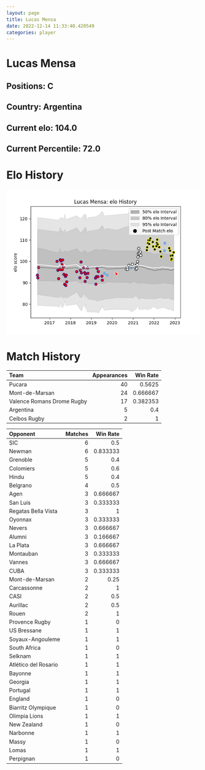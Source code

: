 ```yaml
---  
layout: page  
title: Lucas Mensa  
date: 2022-12-14 11:33:40.420549  
categories: player  
---
```

# Lucas Mensa

## Positions: C

## Country: Argentina

## Current elo: 104.0

## Current Percentile: 72.0

# Elo History


![elo history](history_LucasMensa.png)
# Match History


| Team                       |   Appearances |   Win Rate |
|:---------------------------|--------------:|-----------:|
| Pucara                     |            40 |   0.5625   |
| Mont-de-Marsan             |            24 |   0.666667 |
| Valence Romans Drome Rugby |            17 |   0.382353 |
| Argentina                  |             5 |   0.4      |
| Ceibos Rugby               |             2 |   1        |

| Opponent             |   Matches |   Win Rate |
|:---------------------|----------:|-----------:|
| SIC                  |         6 |   0.5      |
| Newman               |         6 |   0.833333 |
| Grenoble             |         5 |   0.4      |
| Colomiers            |         5 |   0.6      |
| Hindu                |         5 |   0.4      |
| Belgrano             |         4 |   0.5      |
| Agen                 |         3 |   0.666667 |
| San Luis             |         3 |   0.333333 |
| Regatas Bella Vista  |         3 |   1        |
| Oyonnax              |         3 |   0.333333 |
| Nevers               |         3 |   0.666667 |
| Alumni               |         3 |   0.166667 |
| La Plata             |         3 |   0.666667 |
| Montauban            |         3 |   0.333333 |
| Vannes               |         3 |   0.666667 |
| CUBA                 |         3 |   0.333333 |
| Mont-de-Marsan       |         2 |   0.25     |
| Carcassonne          |         2 |   1        |
| CASI                 |         2 |   0.5      |
| Aurillac             |         2 |   0.5      |
| Rouen                |         2 |   1        |
| Provence Rugby       |         1 |   0        |
| US Bressane          |         1 |   1        |
| Soyaux-Angouleme     |         1 |   1        |
| South Africa         |         1 |   0        |
| Selknam              |         1 |   1        |
| Atlético del Rosario |         1 |   1        |
| Bayonne              |         1 |   1        |
| Georgia              |         1 |   1        |
| Portugal             |         1 |   1        |
| England              |         1 |   0        |
| Biarritz Olympique   |         1 |   0        |
| Olimpia Lions        |         1 |   1        |
| New Zealand          |         1 |   0        |
| Narbonne             |         1 |   1        |
| Massy                |         1 |   0        |
| Lomas                |         1 |   1        |
| Perpignan            |         1 |   0        |